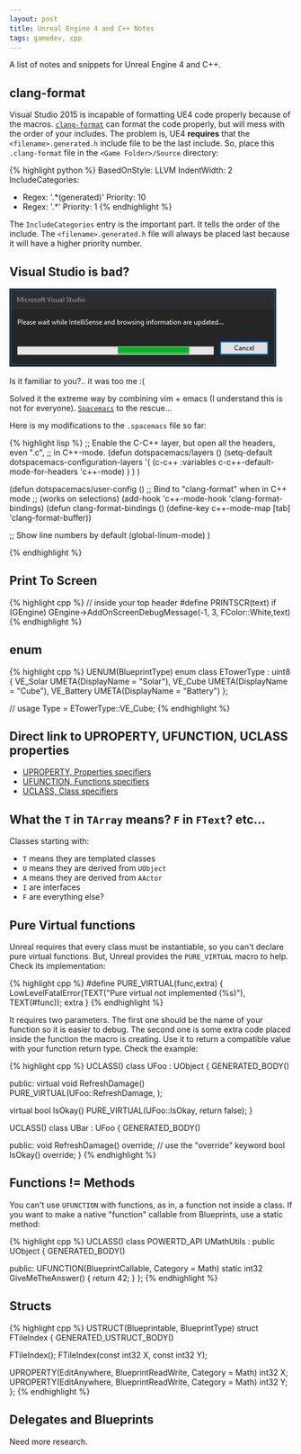 ```yaml
---
layout: post
title: Unreal Engine 4 and C++ Notes
tags: gamedev, cpp
---
```


A list of notes and snippets for Unreal Engine 4 and C++.

clang-format
------------

Visual Studio 2015 is incapable of formatting UE4 code properly because of the macros.
[`clang-format`][1] can format the code properly, but will mess with the order of your
includes. The problem is, UE4 **requires** that the `<filename>.generated.h` include file
to be the last include. So, place this `.clang-format` file in the
`<Game Folder>/Source` directory:


{% highlight python %}
BasedOnStyle: LLVM
IndentWidth: 2
IncludeCategories:
  - Regex:           '.*(generated)'
    Priority:        10
  - Regex:           '.*'
    Priority:        1
{% endhighlight %}

The `IncludeCategories` entry is the important part. It tells the order of the include.
The `<filename>.generated.h` file will always be placed last because it will have a
higher priority number.


Visual Studio is bad?
--------------------

![vs-slow][2]

Is it familiar to you?.. it was too me :(

Solved it the extreme way by combining vim + emacs (I understand this is not for everyone).
[`Spacemacs`][3] to the rescue...

Here is my modifications to the `.spacemacs` file so far:

{% highlight lisp %}
;; Enable the C-C++ layer, but open all the headers, even ".c",
;; in C++-mode.
(defun dotspacemacs/layers ()
  (setq-default
   dotspacemacs-configuration-layers
   '(
     (c-c++ :variables
            c-c++-default-mode-for-headers 'c++-mode)
     )
  )
)

(defun dotspacemacs/user-config ()
  ;; Bind <TAB> to "clang-format" when in C++ mode
  ;; (works on selections)
  (add-hook 'c++-mode-hook 'clang-format-bindings)
    (defun clang-format-bindings ()
      (define-key c++-mode-map [tab] 'clang-format-buffer))

  ;; Show line numbers by default
  (global-linum-mode)
)


{% endhighlight %}


Print To Screen
---------------

{% highlight cpp %}
// inside your top header
#define PRINTSCR(text) if (GEngine) GEngine->AddOnScreenDebugMessage(-1, 3, FColor::White,text)
{% endhighlight %}

enum
----

{% highlight cpp %}
UENUM(BlueprintType)
enum class ETowerType : uint8 {
  VE_Solar UMETA(DisplayName = "Solar"),
  VE_Cube UMETA(DisplayName = "Cube"),
  VE_Battery UMETA(DisplayName = "Battery")
};

// usage
Type = ETowerType::VE_Cube;
{% endhighlight %}


Direct link to UPROPERTY, UFUNCTION, UCLASS properties
-------

 * [UPROPERTY, Properties specifiers][4]
 * [UFUNCTION, Functions specifiers][5]
 * [UCLASS, Class specifiers][6]

What the `T` in `TArray` means? `F` in `FText`? etc...
------------

Classes starting with:

 * `T` means they are templated classes
 * `U` means they are derived from `UObject`
 * `A` means they are derived from `AActor`
 * `I` are interfaces
 * `F` are everything else?

Pure Virtual functions
--------

Unreal requires that every class must be instantiable, so you can't
declare pure virtual functions. But, Unreal provides the `PURE_VIRTUAL` 
macro to help. Check its implementation:


{% highlight cpp %}
#define PURE_VIRTUAL(func,extra) { LowLevelFatalError(TEXT("Pure virtual not implemented (%s)"), TEXT(#func)); extra }
{% endhighlight %}

It requires two parameters. The first one should be the name of your function so it is easier to debug.
The second one is some extra code placed inside the function the macro is creating. Use it to return
a compatible value with your function return type. Check the example:


{% highlight cpp %}
UCLASS()
class UFoo : UObject {
  GENERATED_BODY()

public:
  virtual void RefreshDamage() PURE_VIRTUAL(UFoo::RefreshDamage, );
  
  virtual bool IsOkay() PURE_VIRTUAL(UFoo::IsOkay, return false);
}

UCLASS()
class UBar : UFoo {
  GENERATED_BODY()

public:
  void RefreshDamage() override; // use the "override" keyword
  bool IsOkay() override;
}
{% endhighlight %}



Functions != Methods
---------------

You can't use `UFUNCTION` with functions, as in, a function not inside a class.
If you want to make a native "function" callable from Blueprints, use a
static method:


{% highlight cpp %}
UCLASS()
class POWERTD_API UMathUtils : public UObject {
  GENERATED_BODY()

public:
  UFUNCTION(BlueprintCallable, Category = Math)
  static int32 GiveMeTheAnswer() { return 42; }
};
{% endhighlight %}




Structs
--------

{% highlight cpp %}
USTRUCT(Blueprintable, BlueprintType)
struct FTileIndex {
  GENERATED_USTRUCT_BODY()

  FTileIndex();
  FTileIndex(const int32 X, const int32 Y);

  UPROPERTY(EditAnywhere, BlueprintReadWrite, Category = Math)
  int32 X;
  UPROPERTY(EditAnywhere, BlueprintReadWrite, Category = Math)
  int32 Y;
};
{% endhighlight %}



Delegates and Blueprints
---------------------

Need more research.



 [1]: http://llvm.org/builds/
 [2]: /assets/images/vs_slow.png
 [3]: https://github.com/syl20bnr/spacemacs/
 [4]: https://docs.unrealengine.com/latest/INT/Programming/UnrealArchitecture/Reference/Properties/Specifiers/index.html 
 [5]: https://docs.unrealengine.com/latest/INT/Programming/UnrealArchitecture/Reference/Functions/Specifiers/index.html
 [6]: https://docs.unrealengine.com/latest/INT/Programming/UnrealArchitecture/Reference/Classes/Specifiers/index.html 
